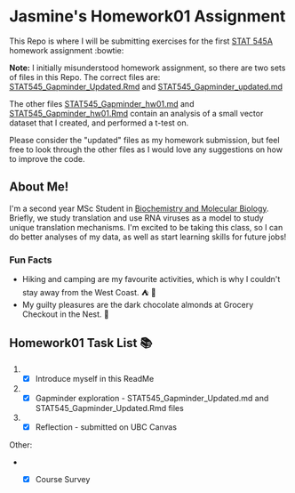 
# Jasmine's Homework01 Assignment
This Repo is where I will be submitting exercises for the first [STAT 545A](http://stat545.com/) homework assignment :bowtie:

**Note:** I initially misunderstood homework assignment, so there are two sets of files in this Repo. 
The correct files are: 
[STAT545_Gapminder_Updated.Rmd](https://github.com/STAT545-UBC-students/hw01-JasmineLib/blob/master/STAT545_Gapminder_Updated.Rmd)
and 
[STAT545_Gapminder_updated.md](https://github.com/STAT545-UBC-students/hw01-JasmineLib/blob/master/STAT545_Gapminder_Updated.md)

The other files [STAT545_Gapminder_hw01.md](https://github.com/STAT545-UBC-students/hw01-JasmineLib/blob/master/STAT545_Gapminder_hw01.md) and [STAT545_Gapminder_hw01.Rmd](https://github.com/STAT545-UBC-students/hw01-JasmineLib/blob/master/STAT545_Gapminder_hw01.Rmd) contain an analysis of a small vector dataset that I created, and performed a t-test on. 

Please consider the "updated" files as my homework submission, but feel free to look through the other files as I would love any suggestions on how to improve the code.

## About Me!
I'm a second year MSc Student in [Biochemistry and Molecular Biology](https://biochem.ubc.ca/). Briefly, we study translation and use RNA viruses as a model to study unique translation mechanisms. I'm excited to be taking this class, so I can do better analyses of my data, as well as start learning skills for future jobs! 

### Fun Facts
* Hiking and camping are my favourite activities, which is why I couldn't stay away from the West Coast. :tent: :evergreen_tree:
* My guilty pleasures are the dark chocolate almonds at Grocery Checkout in the Nest. :chocolate_bar:

### 

## Homework01 Task List :books:
1. -[x] Introduce myself in this ReadMe
2. -[x] Gapminder exploration - STAT545_Gapminder_Updated.md and STAT545_Gapminder_Updated.Rmd files
3. -[x] Reflection - submitted on UBC Canvas

Other: 
* - [x] Course Survey



